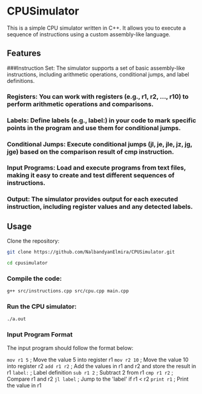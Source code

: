 # CPUSimulator
This is a simple CPU simulator written in C++. It allows you to execute a sequence of instructions using a custom assembly-like language.

## Features

###Instruction Set: The simulator supports a set of basic assembly-like instructions, including arithmetic operations, conditional jumps, and label definitions.

### Registers: You can work with registers (e.g., r1, r2, ..., r10) to perform arithmetic operations and comparisons.

### Labels: Define labels (e.g., label:) in your code to mark specific points in the program and use them for conditional jumps.

### Conditional Jumps: Execute conditional jumps (jl, je, jle, jz, jg, jge) based on the comparison result of cmp instruction.

### Input Programs: Load and execute programs from text files, making it easy to create and test different sequences of instructions.

### Output: The simulator provides output for each executed instruction, including register values and any detected labels.

## Usage
Clone the repository:
```bash
git clone https://github.com/NalbandyanElmira/CPUSimulator.git
```
```bash
cd cpusimulator
```

### Compile the code:
```bash
g++ src/instructions.cpp src/cpu.cpp main.cpp
```
### Run the CPU simulator:
```bash
./a.out
```

### Input Program Format
The input program should follow the format below:

`mov r1 5`       ; Move the value 5 into register r1
`mov r2 10`      ; Move the value 10 into register r2
`add r1 r2`      ; Add the values in r1 and r2 and store the result in r1
`label:`         ; Label definition
`sub r1 2`       ; Subtract 2 from r1
`cmp r1 r2`      ; Compare r1 and r2
`jl label`       ; Jump to the 'label' if r1 < r2
`print r1`       ; Print the value in r1
